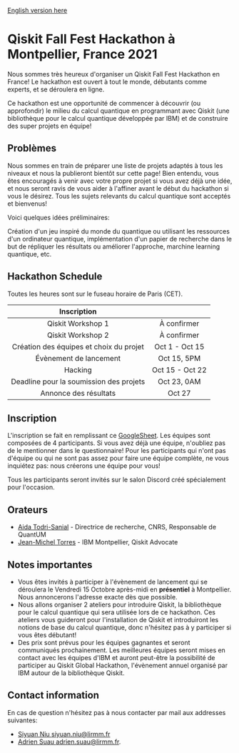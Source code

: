 [English version here](./english.md)

# Qiskit Fall Fest Hackathon à Montpellier, France 2021

Nous sommes très heureux d'organiser un Qiskit Fall Fest Hackathon en France! Le hackathon est ouvert à tout le monde, débutants comme experts, et se déroulera en ligne.

Ce hackathon est une opportunité de commencer à découvrir (ou approfondir) le milieu du calcul quantique en programmant avec Qiskit (une bibliothèque pour le calcul quantique développée par IBM) et de construire des super projets en équipe!


## Problèmes

Nous sommes en train de préparer une liste de projets adaptés à tous les niveaux et nous la publieront bientôt sur cette page! Bien entendu, vous êtes encouragés à venir avec votre propre projet si vous avez déjà une idée, et nous seront ravis de vous aider à l'affiner avant le début du hackathon si vous le désirez. Tous les sujets relevants du calcul quantique sont acceptés et bienvenus! 

Voici quelques idées préliminaires:

Création d'un jeu inspiré du monde du quantique ou utilisant les ressources d'un ordinateur quantique, implémentation d'un papier de recherche dans le but de répliquer les résultats ou améliorer l'approche, marchine learning quantique, etc.



## Hackathon Schedule 

Toutes les heures sont sur le fuseau horaire de Paris (CET).

| Inscription | |
|:--------------:|:---------------------------------:|
| Qiskit Workshop 1 | À confirmer |
| Qiskit Workshop 2 | À confirmer |
| Création des équipes et choix du projet | Oct 1 - Oct 15 |
| Évènement de lancement | Oct 15, 5PM |
| Hacking | Oct 15 - Oct 22 |
| Deadline pour la soumission des projets | Oct 23, 0AM |
| Annonce des résultats | Oct 27|


## Inscription
L'inscription se fait en remplissant ce [GoogleSheet](https://docs.google.com/spreadsheets/d/1JBILvFINfyIwExcNm7RvLcHQ0Lh23I0FzVZtiNx7Gb0/edit?usp=sharing). Les équipes sont composées de 4 participants. Si vous avez déjà une équipe, n'oubliez pas de le mentionner dans le questionnaire! Pour les participants qui n'ont pas d'équipe ou qui ne sont pas assez pour faire une équipe complète, ne vous inquiétez pas: nous créerons une équipe pour vous!

Tous les participants seront invités sur le salon Discord créé spécialement pour l'occasion.

## Orateurs

  * [Aida Todri-Sanial](https://www.lirmm.fr/aida-todri-sanial/) - Directrice de recherche, CNRS, Responsable de QuantUM
  * [Jean-Michel Torres](https://www.linkedin.com/in/jean-michel-torres/?originalSubdomain=fr) - IBM Montpellier, Qiskit Advocate

## Notes importantes
  * Vous êtes invités à participer à l'évènement de lancement qui se déroulera le Vendredi 15 Octobre après-midi en **présentiel** à Montpellier. Nous annoncerons l'adresse exacte dès que possible.
  * Nous allons organiser 2 ateliers pour introduire Qiskit, la bibliothèque pour le calcul quantique qui sera utilisée lors de ce hackathon. Ces ateliers vous guideront pour l'installation de Qiskit et introduiront les notions de base du calcul quantique, donc n'hésitez pas à y participer si vous êtes débutant! 
  * Des prix sont prévus pour les équipes gagnantes et seront communiqués prochainement. Les meilleures équipes seront mises en contact avec les équipes d'IBM et auront peut-être la possibilité de participer au Qiskit Global Hackathon, l'évènement annuel organisé par IBM autour de la bibliothèque Qiskit.

## Contact information

En cas de question n'hésitez pas à nous contacter par mail aux addresses suivantes: 
 * [Siyuan Niu <siyuan.niu@lirmm.fr>](mailto:siyuan.niu@lirmm.fr?subject=Qiskit%20Fall%20Fest%20Hackathon) 
 * [Adrien Suau <adrien.suau@lirmm.fr>](mailto:adrien.suau@lirmm.fr?subject=Qiskit%20Fall%20Fest%20Hackathon).


